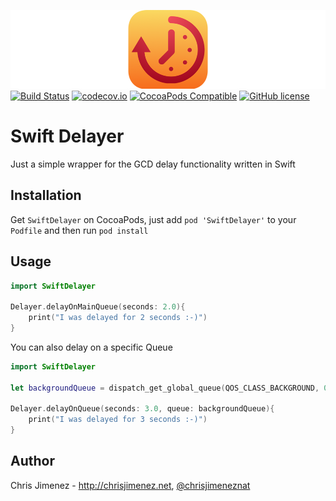 ![SwiftDelayer](/Art/swiftDelayerBanner.png)
[![Build Status](https://travis-ci.org/PiXeL16/SwiftDelayer.svg?branch=master)](https://travis-ci.org/PiXeL16/SwiftDelayer/) [![codecov.io](https://codecov.io/github/PiXeL16/SwiftDelayer/coverage.svg?branch=master)](https://codecov.io/github/PiXeL16/SwiftDelayer?branch=master) [![CocoaPods Compatible](https://img.shields.io/cocoapods/v/SwiftDelayer.svg)](https://img.shields.io/cocoapods/v/SwiftDelayer.svg) [![GitHub license](https://img.shields.io/badge/license-MIT-blue.svg)](https://raw.githubusercontent.com/PiXeL16/SwiftDelayer/master/LICENSE)

# Swift Delayer

Just a simple wrapper for the GCD delay functionality written in Swift  

Installation
------
Get `SwiftDelayer` on CocoaPods, just add `pod 'SwiftDelayer'` to your `Podfile` and then run `pod install`

Usage
------
```swift
import SwiftDelayer

Delayer.delayOnMainQueue(seconds: 2.0){
    print("I was delayed for 2 seconds :-)")            
}
```

You can also delay on a specific Queue
```swift
import SwiftDelayer

let backgroundQueue = dispatch_get_global_queue(QOS_CLASS_BACKGROUND, 0)

Delayer.delayOnQueue(seconds: 3.0, queue: backgroundQueue){
    print("I was delayed for 3 seconds :-)")            
}
```

Author
------
Chris Jimenez - http://chrisjimenez.net, [@chrisjimeneznat](http://twitter.com/chrisjimeneznat)
